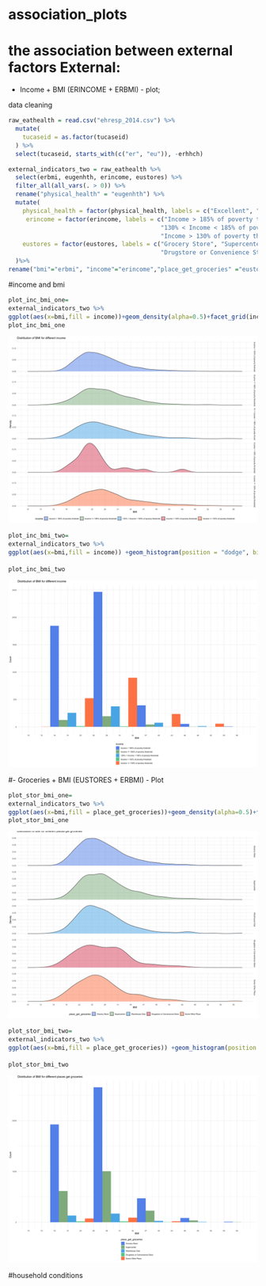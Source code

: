 association\_plots
================

# the association between external factors External:

  - Income + BMI (ERINCOME + ERBMI) - plot;

data cleaning

``` r
raw_eathealth = read.csv("ehresp_2014.csv") %>%
  mutate(
    tucaseid = as.factor(tucaseid)
  ) %>%
  select(tucaseid, starts_with(c("er", "eu")), -erhhch)
```

``` r
external_indicators_two = raw_eathealth %>%
  select(erbmi, eugenhth, erincome, eustores) %>%
  filter_all(all_vars(. > 0)) %>%
  rename("physical_health" = "eugenhth") %>%
  mutate(
    physical_health = factor(physical_health, labels = c("Excellent", "Very Good", "Good", "Fair", "Poor")),
     erincome = factor(erincome, labels = c("Income > 185% of poverty threhold", "Income <= 185% of poverty threshold",
                                           "130% < Income < 185% of poverty threshold",
                                           "Income > 130% of poverty threshold", "Income <= 130% of poverty threshold")),
    eustores = factor(eustores, labels = c("Grocery Store", "Supercenter", "Warehouse Club", 
                                           "Drugstore or Convenience Store", "Some Other Place"))
  )%>%
rename("bmi"="erbmi", "income"="erincome","place_get_groceries" ="eustores")
```

\#income and bmi

``` r
plot_inc_bmi_one=
external_indicators_two %>%
ggplot(aes(x=bmi,fill = income))+geom_density(alpha=0.5)+facet_grid(income~.)+scale_x_continuous( breaks = seq(10,60,3),limits =c(10,60))+labs( title = "Distribution of BMI for different income", x = "BMI", y="Density")+theme(legend.position = "bottom",panel.spacing = unit(0.5, "lines"))+scale_fill_manual(values=c("#6495ED","#8FB78F","#56B4E9","66cc99","#FF8754"))
plot_inc_bmi_one
```

![](association_plots_files/figure-gfm/unnamed-chunk-3-1.png)<!-- -->

``` r
plot_inc_bmi_two=
external_indicators_two %>%
ggplot(aes(x=bmi,fill = income)) +geom_histogram(position = "dodge", binwidth = 10)+scale_fill_manual(values=c("#6495ED","#8FB78F","#56B4E9","#66cc99","#FF8754"))+scale_x_continuous( breaks = seq(10,60,3),limits =c(10,60))+labs( title = "Distribution of BMI for different income", x = "BMI", y="Count")+theme(legend.position="bottom",legend.direction="vertical", plot.title = element_text(vjust = 3), panel.spacing = unit(0.5, "lines"))

plot_inc_bmi_two
```

![](association_plots_files/figure-gfm/unnamed-chunk-4-1.png)<!-- -->

\#- Groceries + BMI (EUSTORES + ERBMI) - Plot

``` r
plot_stor_bmi_one=
external_indicators_two %>%
ggplot(aes(x=bmi,fill = place_get_groceries))+geom_density(alpha=0.5)+facet_grid(place_get_groceries~.)+scale_x_continuous( breaks = seq(10,60,3),limits =c(10,60))+labs( title = "Distribution of BMI for different places get groceries", x = "BMI", y="Density")+theme(legend.position = "bottom", plot.title = element_text(vjust = 5),panel.spacing = unit(1, "lines"))+scale_fill_manual(values=c("#6495ED","#8FB78F","#56B4E9","66cc99","#FF8754"))
plot_stor_bmi_one
```

![](association_plots_files/figure-gfm/unnamed-chunk-5-1.png)<!-- -->

``` r
plot_stor_bmi_two=
external_indicators_two %>%
ggplot(aes(x=bmi,fill = place_get_groceries)) +geom_histogram(position = "dodge", binwidth = 10)+scale_fill_manual(values=c("#6495ED","#8FB78F","#56B4E9","#66cc99","#FF8754"))+scale_x_continuous( breaks = seq(10,60,3),limits =c(10,60))+labs( title = "Distribution of BMI for different places get groceries ", x = "BMI", y="Count")+theme(legend.position="bottom",legend.direction="vertical", plot.title = element_text(vjust = 3),panel.spacing = unit(1.5, "lines"))

plot_stor_bmi_two
```

![](association_plots_files/figure-gfm/unnamed-chunk-6-1.png)<!-- -->

\#household conditions
